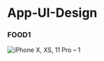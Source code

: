 # App-UI-Design

### FOOD1
![iPhone X, XS, 11 Pro – 1](https://user-images.githubusercontent.com/68488154/138487798-f56829b0-c2ec-4b34-bbfb-fc8d12ced5ee.png)
